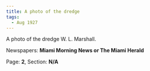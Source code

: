 ```yaml
---  
title: A photo of the dredge  
tags:  
  - Aug 1927  
---  
```

  
A photo of the dredge W. L. Marshall.  
  
Newspapers: **Miami Morning News or The Miami Herald**  
  
Page: **2**, Section: **N/A** 

